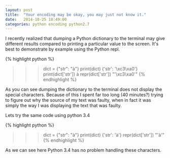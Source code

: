 ```yaml
---
layout: post
title:  "Your encoding may be okay, you may just not know it."
date:   2014-10-25 18:49:00
categories: python encoding python2.7
---
```


I recently realized that dumping a Python dictionary to the terminal may give different results compared to printing a particular value to the screen. It's best to demonstrate by example using the Python repl.


{% highlight python %}
>>> dict = {"str": "à"}
>>> print(dict)
{'str': '\xc3\xa0'}
>>> print(dict['str'])
à
>>> repr(dict['str'])
"'\\xc3\\xa0'"
{% endhighlight %}

As you can see dumping the dictionary to the terminal does not display the special characters. Because of this I spent far too long (40 minutes?) trying to figure out why the source of my text was faulty, when in fact it was simply the way I was displaying the text that was faulty.

Lets try the same code using python 3.4

{% highlight python %}
>>> dict = {"str": "à"}
>>> print(dict)
{'str': 'à'}
>>> repr(dict['str'])
"'à'"
{% endhighlight %}

As we can see here Python 3.4 has no problem handling these characters.
